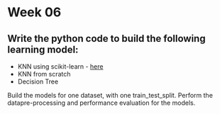 # Week 06

## Write the python code to build the following learning model:
+ KNN using scikit-learn - [here](link)
+ KNN from scratch
+ Decision Tree

Build the models for one dataset, with one train_test_split.
Perform the datapre-processing and performance evaluation for the models.

